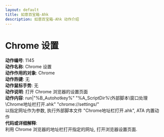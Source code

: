 ```yaml
---
layout: default
title: 如意百宝箱-Ahk
description: 如意百宝箱-Ahk 动作介绍
---
```

<link rel="stylesheet" href="../actions/css/atom-one-light.min.css">
<script src="../actions/js/highlight.min.js"></script>
<script>hljs.highlightAll();</script>

# [](#header-2) Chrome 设置
**动作编号**: 1145  
**动作名称**: Chrome 设置  
**动作作用的对象**: Chrome  
**动作热键**: 无  
**动作鼠标手势**: 无  
**动作说明**: 打开 Chrome 浏览器的设置页面  
**动作内容**: run|"%B_Autohotkey%" "%A_ScriptDir%\外部脚本\窗口处理\Chrome地址栏打开.ahk" "chrome://settings/"  
以指定网址作为参数, 执行外部脚本文件 "Chrome地址栏打开.ahk", ATA 内置动作  
**代码或详细解释**:  
利用 Chrome 浏览器的地址栏打开指定的网址, 打开浏览器设置页面.  